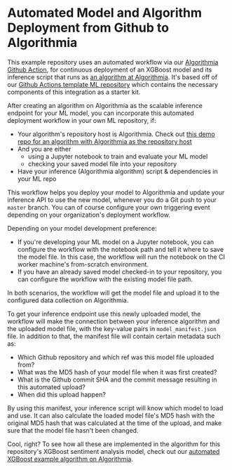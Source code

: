 # Automated Model and Algorithm Deployment from Github to Algorithmia

This example repository uses an automated workflow via our [Algorithmia Github Action](https://github.com/algorithmiaio/algorithmia-modeldeployment-action), for continuous deployment of an XGBoost model and its inference script that runs as [an algorithm at Algorithmia](https://algorithmia.com/algorithms/asli/xgboost_automated_github). It's based off of our [Github Actions template ML repository](https://github.com/algorithmiaio/githubactions-modeldeployment-template/) which contains the necessary components of this integration as a starter kit. 

After creating an algorithm on Algorithmia as the scalable inference endpoint for your ML model, you can incorporate this automated deployment workflow in your own ML repository, if:

- Your algorithm's repository host is Algorithmia. Check out [this demo repo for an algorithm with Algorithmia as the repository host](https://github.com/algorithmiaio/githubactions-modeldeployment-demo-algorithmiaalgo.git)
- And you are either 
  - using a Jupyter notebook to train and evaluate your ML model
  - checking your saved model file into your repository
- Have your inference (Algorithmia algorithm) script & dependencies in your ML repo

This workflow helps you deploy your model to Algorithmia and update your inference API to use the new model, whenever you do a Git push to your `master` branch. You can of course configure your own triggering event depending on your organization's deployment workflow.

Depending on your model development preference:
  - If you're developing your ML model on a Jupyter notebook, you can configure the workflow with the notebook path and tell it where to save the model file. In this case, the workflow will run the notebook on the CI worker machine's from-scratch environment. 
  - If you have an already saved model checked-in to your repository, you can configure the workflow with the existing model file path.
  
In both scenarios, the workflow will get the model file and upload it to the configured data collection on Algorithmia. 

To get your inference endpoint use this newly uploaded model, the workflow will make the connection between your inference algorithm and the uploaded model file, with the key-value pairs in  `model_manifest.json` file.
In addition to that, the manifest file will contain certain metadata such as:
- Which Github repository and which ref was this model file uploaded from?
- What was the MD5 hash of your model file when it was first created?
- What is the Github commit SHA and the commit message resulting in this automated upload?
- When did this upload happen?

By using this manifest, your inference script will know which model to load and use. It can also calculate the loaded model file's MD5 hash with the original MD5 hash that was calculated at the time of the upload, and make sure that the model file hasn't been changed.  

Cool, right? To see how all these are implemented in the algorithm for this repository's XGBoost sentiment analysis model, check out our [automated XGBoost example algorithm on Algorithmia](https://algorithmia.com/algorithms/asli/xgboost_automated_github).
